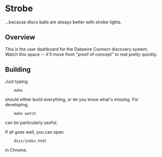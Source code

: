 # Strobe

...because disco balls are always better with strobe lights.

## Overview

This is the user dashboard for the Datawire Connect discovery system. Watch this space -- it'll move from "proof of concept" to real pretty quickly.

## Building

Just typing 

		make

should either build everything, or let you know what's missing. For developing, 

		make watch

can be particularly useful.

If all goes well, you can open

        dist/index.html

in Chrome.


